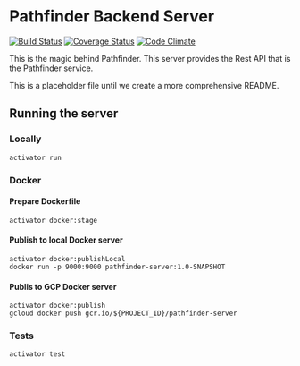 # Pathfinder Backend Server
[![Build Status](https://travis-ci.org/CSSE497/pathfinder-server.svg?branch=dev)](https://travis-ci.org/CSSE497/pathfinder-server)
[![Coverage Status](https://coveralls.io/repos/CSSE497/pathfinder-server/badge.svg?branch=dev&service=github)](https://coveralls.io/github/CSSE497/pathfinder-server?branch=dev)
[![Code Climate](https://codeclimate.com/github/CSSE497/pathfinder-server/badges/gpa.svg)](https://codeclimate.com/github/CSSE497/pathfinder-server)

This is the magic behind Pathfinder. This server provides the Rest API that is the Pathfinder service.

This is a placeholder file until we create a more comprehensive README.

## Running the server

### Locally

```
activator run
```

### Docker

#### Prepare Dockerfile

```
activator docker:stage
```

#### Publish to local Docker server

```
activator docker:publishLocal
docker run -p 9000:9000 pathfinder-server:1.0-SNAPSHOT
```

#### Publis to GCP Docker server

```
activator docker:publish
gcloud docker push gcr.io/${PROJECT_ID}/pathfinder-server
```

### Tests

```
activator test
```
